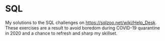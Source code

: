 # SQL 

My solutions to the SQL challenges on https://sqlzoo.net/wiki/Help_Desk. These exercises are a result to avoid boredom during COVID-19 quarantine in 2020 and a chance to refresh and sharp my skillset.
